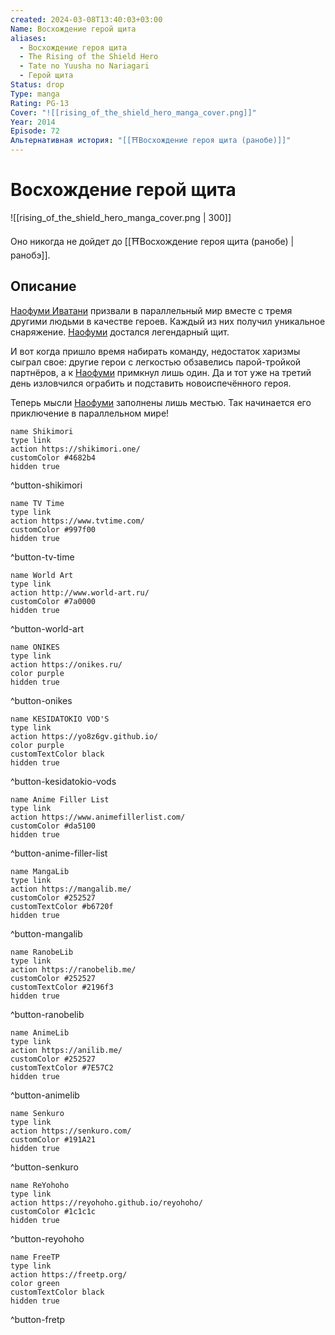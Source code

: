 ```yaml
---
created: 2024-03-08T13:40:03+03:00
Name: Восхождение герой щита
aliases:
  - Восхождение героя щита
  - The Rising of the Shield Hero
  - Tate no Yuusha no Nariagari
  - Герой щита
Status: drop
Type: manga
Rating: PG-13
Cover: "![[rising_of_the_shield_hero_manga_cover.png]]"
Year: 2014
Episode: 72
Альтернативная история: "[[⛩️Восхождение героя щита (ранобе)]]"
---
```


# Восхождение герой щита

![[rising_of_the_shield_hero_manga_cover.png | 300]]

Оно никогда не дойдет до [[⛩️Восхождение героя щита (ранобе) | ранобэ]].


## Описание

[Наофуми Иватани](https://shikimori.one/characters/112891-naofumi-iwatani) призвали в параллельный мир вместе с тремя другими людьми в качестве героев. Каждый из них получил уникальное снаряжение. [Наофуми](https://shikimori.one/characters/112891-naofumi-iwatani) достался легендарный щит.

И вот когда пришло время набирать команду, недостаток харизмы сыграл свое: другие герои с легкостью обзавелись парой-тройкой партнёров, а к [Наофуми](https://shikimori.one/characters/112891-naofumi-iwatani) примкнул лишь один. Да и тот уже на третий день изловчился ограбить и подставить новоиспечённого героя.

Теперь мысли [Наофуми](https://shikimori.one/characters/112891-naofumi-iwatani) заполнены лишь местью. Так начинается его приключение в параллельном мире!


```button
name Shikimori
type link
action https://shikimori.one/
customColor #4682b4
hidden true
```
^button-shikimori

```button
name TV Time
type link
action https://www.tvtime.com/
customColor #997f00
hidden true
```
^button-tv-time

```button
name World Art
type link
action http://www.world-art.ru/
customColor #7a0000
hidden true
```
^button-world-art

```button
name ONIKES
type link
action https://onikes.ru/
color purple
hidden true
```
^button-onikes

```button
name KESIDATOKIO VOD'S
type link
action https://yo8z6gv.github.io/
color purple
customTextColor black
hidden true
```
^button-kesidatokio-vods

```button
name Anime Filler List
type link
action https://www.animefillerlist.com/
customColor #da5100
hidden true
```
^button-anime-filler-list

```button
name MangaLib
type link
action https://mangalib.me/
customColor #252527
customTextColor #b6720f
hidden true
```
^button-mangalib

```button
name RanobeLib
type link
action https://ranobelib.me/
customColor #252527
customTextColor #2196f3
hidden true
```
^button-ranobelib

```button
name AnimeLib
type link
action https://anilib.me/
customColor #252527
customTextColor #7E57C2
hidden true
```
^button-animelib

```button
name Senkuro
type link
action https://senkuro.com/
customColor #191A21
hidden true
```
^button-senkuro

```button
name ReYohoho
type link
action https://reyohoho.github.io/reyohoho/
customColor #1c1c1c
hidden true
```
^button-reyohoho

```button
name FreeTP
type link
action https://freetp.org/
color green
customTextColor black
hidden true
```
^button-fretp
